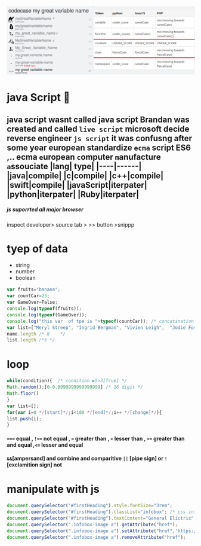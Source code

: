 
![codeCase](https://raw.githubusercontent.com/wer340/python-angelayu/main/day-1/image/codeCasepng.png)
--------
# java Script 🚩
java script wasnt called java script Brandan was created and called `live script` microsoft decide reverse engineer `js script` it was confusng after some year 
european standardize `ecma` script ES6 ,.. ecma `e`uropean `c`omputer `m`anufacture `a`ssouciate
|lang|  type|
|----|------|
|java|compile|
|c|compile|
|c++|compile|
|swift|compile|
|javaScript|iterpater|
|python|iterpater|
|Ruby|iterpater|
-----

##### js suporrted all major browser
inspect developer> source tab > >> button >snippp

# tyep of data 
+ string
+ number
+ boolean
```js 
var fruits="banana";
var countCar=23;
var GameOver=False;
console.log(typeof(fruits));
console.log(typeof(GameOver));
console.log("this var  of tpe is "+typeof(countCar)); /* concatination with plus sign +    */
var list=["Meryl Streep", "Ingrid Bergman", "Vivien Leigh",  "Jodie Foster", "Katharine Hepburn"] 
name.length /* 8    */
list.length /*5 */
```
# loop 
```js
while(condition){  /* condition ▶5>3[True] */
Math.random();[0-0.9999999999999999] /* 16 digit */
Math.floor()
}
var list=[];
for(var i=0 */[start]*/;i<100 */[end]*/;i++ */[change]*/){
list.push(i);
}
```
#### `===`  equal  , `!==`  not equal  , `>` greater than , `<`  lesser than , `>=` greater than and equal ,`<=` lesser and equal 
#### `&&`[ampersand] and  combine and comparitive `||` [pipe sign] or `!` [exclamition sign] not

# manipulate with js
```js
document.querySelector("#firstHeading").style.fontSize="3rem";
document.querySelector("#firstHeading").classList="infobox"; /* css into css js into js html to html  principle✔*/
document.querySelector("#firstHeading").textContent="General Elictric" ; /* only text innerHtml return taag like <em>text</em> */
document.querySelector(".infobox-image a").getAttribute("href"); 
document.querySelector(".infobox-image a").setAttribute("href",'https://m.mediaY388_.jpg'); /* not run */
document.querySelector(".infobox-image a").removeAttribute("href");
```





